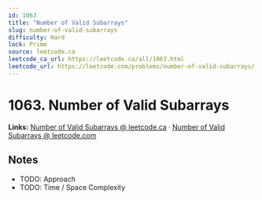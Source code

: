 ```yaml
--- 
id: 1063
title: "Number of Valid Subarrays"
slug: number-of-valid-subarrays
difficulty: Hard
lock: Prime
source: leetcode.ca
leetcode_ca_url: https://leetcode.ca/all/1063.html
leetcode_url: https://leetcode.com/problems/number-of-valid-subarrays/
---
```


# 1063. Number of Valid Subarrays

**Links:** [Number of Valid Subarrays @ leetcode.ca](https://leetcode.ca/all/1063.html) · [Number of Valid Subarrays @ leetcode.com](https://leetcode.com/problems/number-of-valid-subarrays/)

## Notes
- TODO: Approach
- TODO: Time / Space Complexity
